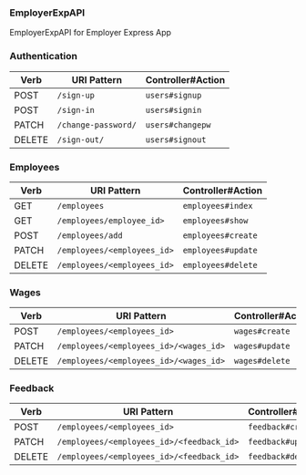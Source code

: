 ### EmployerExpAPI 
EmployerExpAPI for Employer Express App

### Authentication

| Verb   | URI Pattern            | Controller#Action |
|--------|------------------------|-------------------|
| POST   | `/sign-up`             | `users#signup`    |
| POST   | `/sign-in`             | `users#signin`    |
| PATCH  | `/change-password/` | `users#changepw`  |
| DELETE | `/sign-out/`        | `users#signout`   |

### Employees

| Verb   | URI Pattern            | Controller#Action |
|--------|------------------------|-------------------|
| GET   | `/employees`             | `employees#index`    |
| GET   | `/employees/employee_id>`    | `employees#show`    |
| POST   | `/employees/add`             | `employees#create`    |
| PATCH  | `/employees/<employees_id>` | `employees#update`  |
| DELETE | `/employees/<employees_id>`        | `employees#delete`   |

### Wages

| Verb   | URI Pattern            | Controller#Action |
|--------|------------------------|-------------------|
| POST   | `/employees/<employees_id>`             | `wages#create`    |
| PATCH  | `/employees/<employees_id>/<wages_id>` | `wages#update`  |
| DELETE | `/employees/<employees_id>/<wages_id>`        | `wages#delete`   |


### Feedback

| Verb   | URI Pattern            | Controller#Action |
|--------|------------------------|-------------------|
| POST   | `/employees/<employees_id>`             | `feedback#create`    |
| PATCH  | `/employees/<employees_id>/<feedback_id>` | `feedback#update`  |
| DELETE | `/employees/<employees_id>/<feedback_id>`        | `feedback#delete`   |

